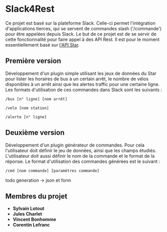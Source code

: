 # Slack4Rest

Ce projet est basé sur la plateforme Slack. Celle-ci permet l'intégration d'applications tierces, qui se servent de commandes slash ('/commande') pour être appelées depuis Slack. Le but de ce projet est de se servir de cette fonctionnalité pour faire appel à des API Rest. Il est pour le moment essentiellement basé sur [l'API Star](https://data.explore.star.fr/explore/?sort=title).

## Première version

Développement d'un plugin simple utilisant les jeux de données du Star pour lister les horaires de bus à un certain arrêt, le nombre de vélos disponibles à un arrêt ainsi que les alertes traffic pour une certaine ligne. Les formats d'utilisation de ces commandes dans Slack sont les suivants :
```
/bus [n° ligne] [nom arrêt]
```
```
/velo [nom station]
```
```
/alerte [n° ligne]
```

## Deuxième version

Développement d'un plugin générateur de commandes. Pour cela l'utilisateur doit définir le jeu de données, ainsi que les champs étudiés. L'utilisateur doit aussi définir le nom de la commande et le format de la réponse. Le format d'utilisation des commandes générées est le suivant :
```
/cmd [nom commande] [paramètres commande]
```

todo generation -> json et form

## Membres du projet

* **Sylvain Lotout**
* **Jules Charlet**
* **Vincent Bonhomme**
* **Corentin Lefranc**

